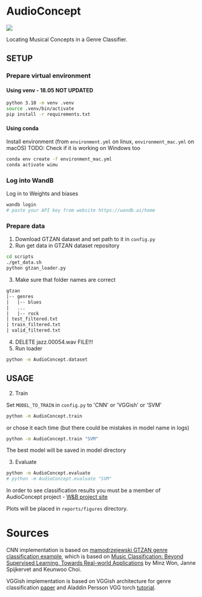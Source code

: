 # AudioConcept

<a target="_blank" href="https://cookiecutter-data-science.drivendata.org/">
    <img src="https://img.shields.io/badge/CCDS-Project%20template-328F97?logo=cookiecutter" />
</a>

Locating Musical Concepts in a Genre Classifier.

## SETUP

### Prepare virtual environment
#### Using venv - 18.05 NOT UPDATED
```bash
python 3.10 -m venv .venv
source .venv/bin/activate
pip install -r requirements.txt
```

#### Using conda
Install environment (from `environment.yml` on linux, `environment_mac.yml` on macOS)
TODO: Check if it is working on Windows too
```bash
conda env create -f environment_mac.yml
conda activate wimu
```

### Log into WandB

Log in to Weights and biases
```bash
wandb login
# paste your API key from website https://wandb.ai/home
```
### Prepare data

1. Download GTZAN dataset and set path to it in `config.py`
2. Run get data in GTZAN dataset repository
```bash
cd scripts
./get_data.sh
python gtzan_loader.py
```
3. Make sure that folder names are correct
```txt
gtzan
|-- genres
|   |-- blues
|   ...
|   |-- rock
| test_filtered.txt
| train_filtered.txt
| valid_filtered.txt
```
4. DELETE jazz.00054.wav FILE!!!
5. Run loader
```bash
python -m AudioConcept.dataset
```

## USAGE
2. Train

Set `MODEL_TO_TRAIN` in `config.py` to 'CNN' or 'VGGish' or 'SVM'
```bash
python -m AudioConcept.train
```
or chose it each time (but there could be mistakes in model name in logs)
```bash
python -m AudioConcept.train "SVM"
```

The best model will be saved in model directory

3. Evaluate

```bash
python -m AudioConcept.evaluate
# python -m AudioConcept.evaluate "SVM"
```
In order to see classification results you must be a member of AudioConcept project - [W&B project site](https://wandb.ai/audio-concept/audio-concept?nw=nwuserjasiostusio)

Plots will be placed in `reports/figures` directory.

# Sources

CNN implementation is based on [mamodrzejewski GTZAN genre classification example](https://github.com/mamodrzejewski/wimu-gtzan-genre-example), which is based on [Music Classification: Beyond Supervised Learning, Towards Real-world Applications](https://music-classification.github.io/tutorial/part3_supervised/tutorial.html) by Minz Won, Janne Spijkervet and Keunwoo Choi.

VGGish implementation is based on VGGish architecture for genre classification [paper](https://arxiv.org/pdf/1609.09430) and Aladdin Persson VGG torch [tutorial](https://www.youtube.com/watch?v=ACmuBbuXn20).